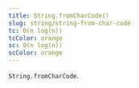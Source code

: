 ```yaml
---
title: String.fromCharCode()
slug: string/string-from-char-code
tc: O(n log(n))
tcColor: orange
sc: O(n log(n))
scColor: orange
---
```

`String.fromCharCode`.